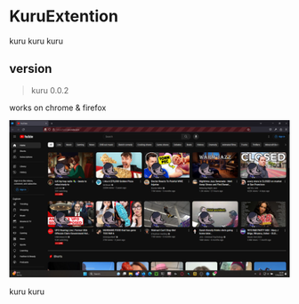 # KuruExtention
kuru kuru kuru

## version
> kuru 0.0.2

works on chrome & firefox

<img src="https://github.com/AmashiM/KuruExtention/blob/main/Screenshot%20(261).png?raw=true">

kuru kuru